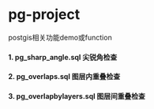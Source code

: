 # pg-project
postgis相关功能demo或function
#### 1. pg_sharp_angle.sql  尖锐角检查
#### 2. pg_overlaps.sql     图层内重叠检查
#### 3. pg_overlapbylayers.sql 图层间重叠检查
